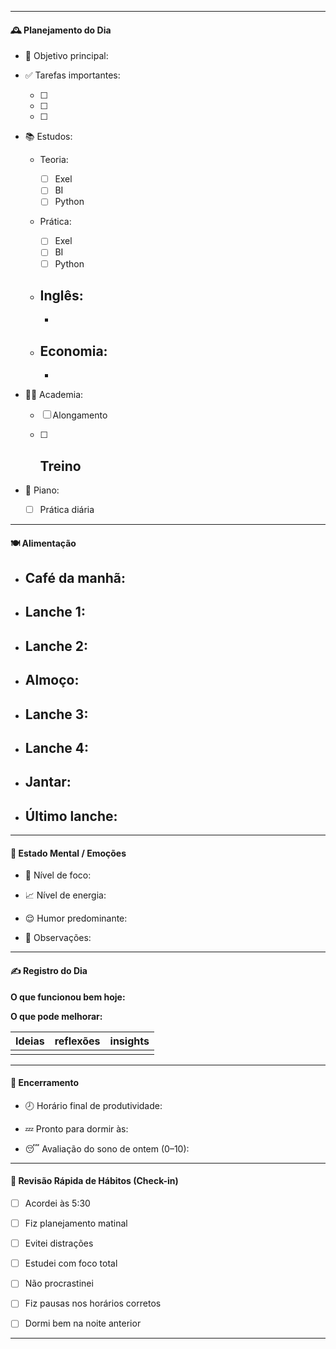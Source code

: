 
---

#### 🕰️ Planejamento do Dia

- 📌 Objetivo principal:
    
- ✅ Tarefas importantes:
    
    - [ ]
        
    - [ ]
        
    - [ ]
        
- 📚 Estudos:
    
    -  Teoria:
	    -  [ ] Exel
		-  [ ] BI
		-  [ ] Python
        
    -  Prática:
	    -  [ ] Exel
		-  [ ] BI
		-  [ ] Python
        
    - Inglês:
	    - 
	    - 
        
    -  Economia:
	    - 
	    - 
        
- 🏋️‍♀️ Academia:
    
    -  [ ] Alongamento
        
    -  [ ] Treino
	    - 
        
- 🎹 Piano:
    
    -  [ ] Prática diária 
         

---

#### 🍽️ Alimentação

-  Café da manhã:
	- 
    
-  Lanche 1:
	- 
    
-  Lanche 2:
	- 
    
-  Almoço:
	- 
    
-  Lanche 3:
	- 
    
-  Lanche 4:
	- 
    
-  Jantar: 
	- 
    
-  Último lanche:
	- 
    

---

#### 🧠 Estado Mental / Emoções

- 🧘 Nível de foco:
    
- 📈 Nível de energia:
    
- 😌 Humor predominante:
    
- 💭 Observações:
    

---

#### ✍️ Registro do Dia

**O que funcionou bem hoje:**

**O que pode melhorar:**

| **Ideias** | **reflexões** | **insights** |
| ---------- | ------------- | ------------ |
|            |               |              |



---

#### 🌙 Encerramento

- 🕗 Horário final de produtividade:
    
- 💤 Pronto para dormir às:
    
- 😴 Avaliação do sono de ontem (0–10):
    

---

#### 🔁 Revisão Rápida de Hábitos (Check-in)

-  [ ] Acordei às 5:30
    
-  [ ] Fiz planejamento matinal
    
-  [ ] Evitei distrações
    
-  [ ] Estudei com foco total
    
-  [ ] Não procrastinei
    
-  [ ] Fiz pausas nos horários corretos
    
-  [ ] Dormi bem na noite anterior
    

---

